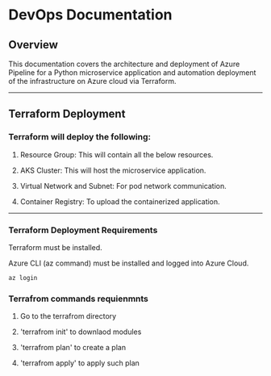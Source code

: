 # DevOps Documentation

## Overview

This documentation covers the architecture and deployment of Azure Pipeline for a Python microservice application and automation deployment of the infrastructure on Azure cloud via Terraform.

---

## Terraform Deployment

### Terraform will deploy the following:

1. Resource Group: This will contain all the below resources.

2. AKS Cluster: This will host the microservice application.

3. Virtual Network and Subnet: For pod network communication.

4. Container Registry: To upload the containerized application.

---

### Terraform Deployment Requirements

Terraform must be installed.

Azure CLI (az command) must be installed and logged into Azure Cloud.

```bash
az login
```

### Terrafrom commands requienmnts 

1. Go to the terrafrom directory 

2. 'terrafrom init' to downlaod modules 

3. 'terrafrom plan' to create a plan 

4. 'terrafrom apply' to apply such plan 
